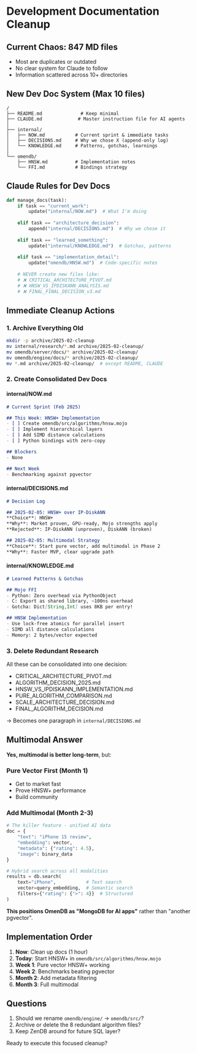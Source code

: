 # Development Documentation Cleanup

## Current Chaos: 847 MD files
- Most are duplicates or outdated
- No clear system for Claude to follow
- Information scattered across 10+ directories

## New Dev Doc System (Max 10 files)

```
/
├── README.md              # Keep minimal
├── CLAUDE.md             # Master instruction file for AI agents
│
├── internal/
│   ├── NOW.md           # Current sprint & immediate tasks
│   ├── DECISIONS.md     # Why we chose X (append-only log)
│   └── KNOWLEDGE.md     # Patterns, gotchas, learnings
│
└── omendb/
    ├── HNSW.md          # Implementation notes
    └── FFI.md           # Bindings strategy
```

## Claude Rules for Dev Docs

```python
def manage_docs(task):
    if task == "current_work":
        update("internal/NOW.md")  # What I'm doing
    
    elif task == "architecture_decision":  
        append("internal/DECISIONS.md")  # Why we chose it
    
    elif task == "learned_something":
        update("internal/KNOWLEDGE.md")  # Gotchas, patterns
    
    elif task == "implementation_detail":
        update("omendb/HNSW.md")  # Code-specific notes
    
    # NEVER create new files like:
    # ❌ CRITICAL_ARCHITECTURE_PIVOT.md
    # ❌ HNSW_VS_IPDISKANN_ANALYSIS.md  
    # ❌ FINAL_FINAL_DECISION_v3.md
```

## Immediate Cleanup Actions

### 1. Archive Everything Old
```bash
mkdir -p archive/2025-02-cleanup
mv internal/research/*.md archive/2025-02-cleanup/
mv omendb/server/docs/* archive/2025-02-cleanup/
mv omendb/engine/docs/* archive/2025-02-cleanup/
mv *.md archive/2025-02-cleanup/  # except README, CLAUDE
```

### 2. Create Consolidated Dev Docs

#### internal/NOW.md
```markdown
# Current Sprint (Feb 2025)

## This Week: HNSW+ Implementation
- [ ] Create omendb/src/algorithms/hnsw.mojo
- [ ] Implement hierarchical layers
- [ ] Add SIMD distance calculations
- [ ] Python bindings with zero-copy

## Blockers
- None

## Next Week
- Benchmarking against pgvector
```

#### internal/DECISIONS.md  
```markdown
# Decision Log

## 2025-02-05: HNSW+ over IP-DiskANN
**Choice**: HNSW+ 
**Why**: Market proven, GPU-ready, Mojo strengths apply
**Rejected**: IP-DiskANN (unproven), DiskANN (broken)

## 2025-02-05: Multimodal Strategy
**Choice**: Start pure vector, add multimodal in Phase 2
**Why**: Faster MVP, clear upgrade path
```

#### internal/KNOWLEDGE.md
```markdown  
# Learned Patterns & Gotchas

## Mojo FFI
- Python: Zero overhead via PythonObject
- C: Export as shared library, ~100ns overhead
- Gotcha: Dict[String,Int] uses 8KB per entry!

## HNSW Implementation
- Use lock-free atomics for parallel insert
- SIMD all distance calculations
- Memory: 2 bytes/vector expected
```

### 3. Delete Redundant Research
All these can be consolidated into one decision:
- CRITICAL_ARCHITECTURE_PIVOT.md
- ALGORITHM_DECISION_2025.md  
- HNSW_VS_IPDISKANN_IMPLEMENTATION.md
- PURE_ALGORITHM_COMPARISON.md
- SCALE_ARCHITECTURE_DECISION.md
- FINAL_ALGORITHM_DECISION.md

→ Becomes one paragraph in `internal/DECISIONS.md`

## Multimodal Answer

**Yes, multimodal is better long-term**, but:

### Pure Vector First (Month 1)
- Get to market fast
- Prove HNSW+ performance  
- Build community

### Add Multimodal (Month 2-3)
```python
# The killer feature - unified AI data
doc = {
    "text": "iPhone 15 review",
    "embedding": vector,
    "metadata": {"rating": 4.5},
    "image": binary_data
}

# Hybrid search across all modalities
results = db.search(
    text="iPhone",           # Text search
    vector=query_embedding,  # Semantic search  
    filters={"rating": {">": 4}}  # Structured
)
```

**This positions OmenDB as "MongoDB for AI apps"** rather than "another pgvector".

## Implementation Order

1. **Now**: Clean up docs (1 hour)
2. **Today**: Start HNSW+ in `omendb/src/algorithms/hnsw.mojo`
3. **Week 1**: Pure vector HNSW+ working
4. **Week 2**: Benchmarks beating pgvector
5. **Month 2**: Add metadata filtering
6. **Month 3**: Full multimodal

## Questions

1. Should we rename `omendb/engine/` → `omendb/src/`?
2. Archive or delete the 8 redundant algorithm files?
3. Keep ZenDB around for future SQL layer?

Ready to execute this focused cleanup?